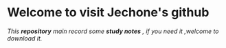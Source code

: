 # Welcome to visit Jechone's github #

*This **repository** main record some **study notes** , if you need it ,welcome to download it.* 
